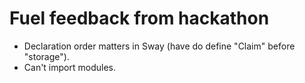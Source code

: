 # Fuel feedback from hackathon

- Declaration order matters in Sway (have do define "Claim" before "storage").
- Can't import modules.
